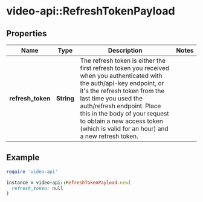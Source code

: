 # video-api::RefreshTokenPayload

## Properties

| Name | Type | Description | Notes |
| ---- | ---- | ----------- | ----- |
| **refresh_token** | **String** | The refresh token is either the first refresh token you received when you authenticated with the auth/api-key endpoint, or it&#39;s the refresh token from the last time you used the auth/refresh endpoint. Place this in the body of your request to obtain a new access token (which is valid for an hour) and a new refresh token.  |  |

## Example

```ruby
require 'video-api'

instance = video-api::RefreshTokenPayload.new(
  refresh_token: null
)
```

